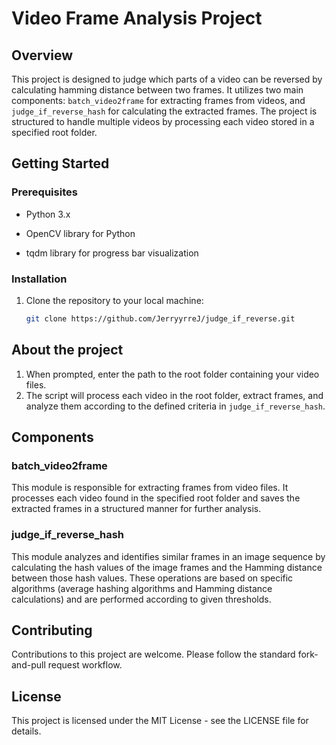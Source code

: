# Video Frame Analysis Project

  

## Overview

This project is designed to judge which parts of a video can be reversed by calculating hamming distance between two frames. It utilizes two main components: `batch_video2frame` for extracting frames from videos, and `judge_if_reverse_hash` for calculating the extracted frames. The project is structured to handle multiple videos by processing each video stored in a specified root folder.

  

## Getting Started

  

### Prerequisites

- Python 3.x

- OpenCV library for Python

- tqdm library for progress bar visualization

  

### Installation

1. Clone the repository to your local machine:
   ```bash
   git clone https://github.com/JerryyrreJ/judge_if_reverse.git
   ```
## About the project
1. When prompted, enter the path to the root folder containing your video files.
2. The script will process each video in the root folder, extract frames, and analyze them according to the defined criteria in `judge_if_reverse_hash`.

## Components

### batch_video2frame
This module is responsible for extracting frames from video files. It processes each video found in the specified root folder and saves the extracted frames in a structured manner for further analysis.

### judge_if_reverse_hash
This module analyzes and identifies similar frames in an image sequence by calculating the hash values of the image frames and the Hamming distance between those hash values. These operations are based on specific algorithms (average hashing algorithms and Hamming distance calculations) and are performed according to given thresholds.

## Contributing
Contributions to this project are welcome. Please follow the standard fork-and-pull request workflow.

## License
This project is licensed under the MIT License - see the LICENSE file for details.